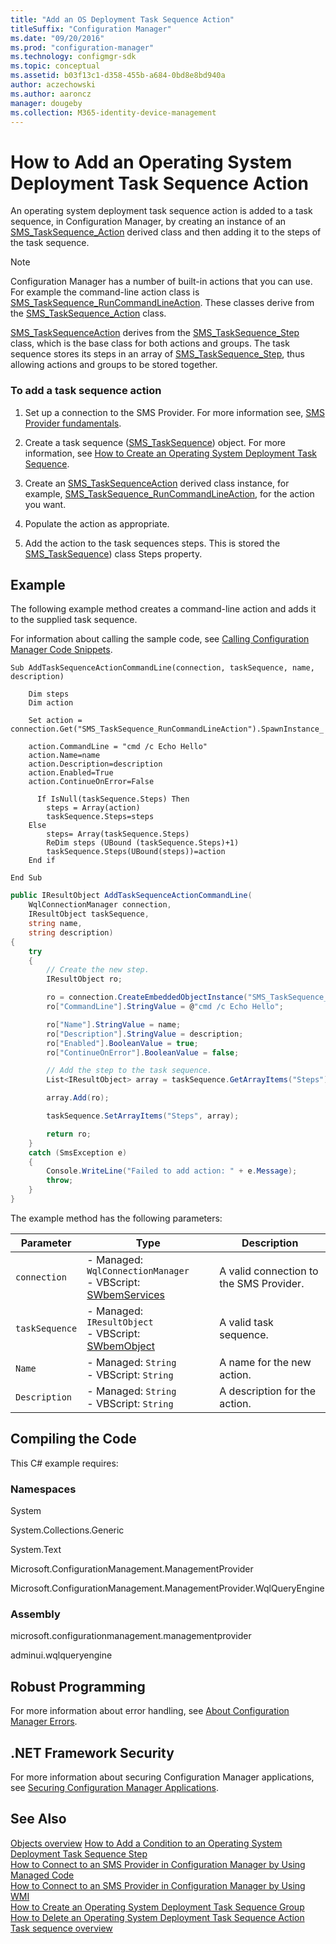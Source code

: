 ```yaml
---
title: "Add an OS Deployment Task Sequence Action"
titleSuffix: "Configuration Manager"
ms.date: "09/20/2016"
ms.prod: "configuration-manager"
ms.technology: configmgr-sdk
ms.topic: conceptual
ms.assetid: b03f13c1-d358-455b-a684-0bd8e8bd940a
author: aczechowski
ms.author: aaroncz
manager: dougeby
ms.collection: M365-identity-device-management
---
```

# How to Add an Operating System Deployment Task Sequence Action
An operating system deployment task sequence action is added to a task sequence, in Configuration Manager, by creating an instance of an [SMS_TaskSequence_Action](../../develop/reference/osd/sms_tasksequence_action-server-wmi-class.md) derived class and then adding it to the steps of the task sequence.  

> [!NOTE]
>  Configuration Manager has a number of built-in actions that you can use. For example the command-line action class is [SMS_TaskSequence_RunCommandLineAction](../../develop/reference/osd/sms_tasksequence_runcommandlineaction-server-wmi-class.md). These classes derive from the [SMS_TaskSequence_Action](../../develop/reference/osd/sms_tasksequence_action-server-wmi-class.md) class.  

 [SMS_TaskSequenceAction](../../develop/reference/osd/sms_tasksequence_action-server-wmi-class.md) derives from the  [SMS_TaskSequence_Step](../../develop/reference/osd/sms_tasksequence_step-server-wmi-class.md) class, which is the base class for both actions and groups. The task sequence stores its steps in an array of [SMS_TaskSequence_Step](../../develop/reference/osd/sms_tasksequence_step-server-wmi-class.md), thus allowing actions and groups to be stored together.  

### To add a task sequence action  

1.  Set up a connection to the SMS Provider. For more information see, [SMS Provider fundamentals](/sccm/develop/core/understand/sms-provider-fundamentals).  

2.  Create a task sequence ([SMS_TaskSequence](../../develop/reference/osd/sms_tasksequence-server-wmi-class.md)) object. For more information, see [How to Create an Operating System Deployment Task Sequence](../../develop/osd/how-to-create-an-operating-system-deployment-task-sequence.md).  

3.  Create an [SMS_TaskSequenceAction](../../develop/reference/osd/sms_tasksequence_action-server-wmi-class.md) derived class instance, for example, [SMS_TaskSequence_RunCommandLineAction](../../develop/reference/osd/sms_tasksequence_runcommandlineaction-server-wmi-class.md), for the action you want.  

4.  Populate the action as appropriate.  

5.  Add the action to the task sequences steps. This is stored the [SMS_TaskSequence](../../develop/reference/osd/sms_tasksequence-server-wmi-class.md)) class Steps property.  

## Example  
 The following example method creates a command-line action and adds it to the supplied task sequence.  

 For information about calling the sample code, see [Calling Configuration Manager Code Snippets](../../develop/core/understand/calling-code-snippets.md).  

```vbs  
Sub AddTaskSequenceActionCommandLine(connection, taskSequence, name, description)     

    Dim steps  
    Dim action    

    Set action = connection.Get("SMS_TaskSequence_RunCommandLineAction").SpawnInstance_  

    action.CommandLine = "cmd /c Echo Hello"  
    action.Name=name  
    action.Description=description  
    action.Enabled=True  
    action.ContinueOnError=False  

      If IsNull(taskSequence.Steps) Then  
        steps = Array(action)  
        taskSequence.Steps=steps  
    Else  
        steps= Array(taskSequence.Steps)  
        ReDim steps (UBound (taskSequence.Steps)+1)   
        taskSequence.Steps(UBound(steps))=action  
    End if    

End Sub  

```  

```c#  
public IResultObject AddTaskSequenceActionCommandLine(  
    WqlConnectionManager connection,   
    IResultObject taskSequence,  
    string name,   
    string description)  
{  
    try  
    {  
        // Create the new step.  
        IResultObject ro;  

        ro = connection.CreateEmbeddedObjectInstance("SMS_TaskSequence_RunCommandLineAction");  
        ro["CommandLine"].StringValue = @"cmd /c Echo Hello";  

        ro["Name"].StringValue = name;  
        ro["Description"].StringValue = description;  
        ro["Enabled"].BooleanValue = true;  
        ro["ContinueOnError"].BooleanValue = false;  

        // Add the step to the task sequence.  
        List<IResultObject> array = taskSequence.GetArrayItems("Steps");  

        array.Add(ro);  

        taskSequence.SetArrayItems("Steps", array);  

        return ro;  
    }  
    catch (SmsException e)  
    {  
        Console.WriteLine("Failed to add action: " + e.Message);  
        throw;  
    }  
}  
```  

 The example method has the following parameters:  

|Parameter|Type|Description|  
|---------------|----------|-----------------|  
|`connection`|-   Managed: `WqlConnectionManager`<br />-   VBScript: [SWbemServices](https://msdn.microsoft.com/library/aa393854.aspx)|A valid connection to the SMS Provider.|  
|`taskSequence`|-   Managed: `IResultObject`<br />-   VBScript: [SWbemObject](https://msdn.microsoft.com/library/aa393741.aspx)|A valid task sequence.|  
|`Name`|-   Managed: `String`<br />-   VBScript: `String`|A name for the new action.|  
|`Description`|-   Managed: `String`<br />-   VBScript: `String`|A description for the action.|  

## Compiling the Code  
 This C# example requires:  

### Namespaces  
 System  

 System.Collections.Generic  

 System.Text  

 Microsoft.ConfigurationManagement.ManagementProvider  

 Microsoft.ConfigurationManagement.ManagementProvider.WqlQueryEngine  

### Assembly  
 microsoft.configurationmanagement.managementprovider  

 adminui.wqlqueryengine  

## Robust Programming  
 For more information about error handling, see [About Configuration Manager Errors](../../develop/core/understand/about-configuration-manager-errors.md).  

## .NET Framework Security  
 For more information about securing Configuration Manager applications, see [Securing Configuration Manager Applications](../../develop/core/understand/securing-configuration-manager-applications.md).  

## See Also  
 [Objects overview](/sccm/develop/core/understand/configuration-manager-objects-overview)
 [How to Add a Condition to an Operating System Deployment Task Sequence Step](../../develop/osd/how-to-add-a-condition-to-an-operating-system-deployment-task-sequence-step.md)   
 [How to Connect to an SMS Provider in Configuration Manager by Using Managed Code](../../develop/core/understand/how-to-connect-to-an-sms-provider-by-using-managed-code.md)   
 [How to Connect to an SMS Provider in Configuration Manager  by Using WMI](../../develop/core/understand/how-to-connect-to-an-sms-provider-in-configuration-manager-by-using-wmi.md)   
 [How to Create an Operating System Deployment Task Sequence Group](../../develop/osd/how-to-create-an-operating-system-deployment-task-sequence-group.md)   
 [How to Delete an Operating System Deployment Task Sequence Action](../../develop/osd/how-to-delete-an-operating-system-deployment-task-sequence-action.md)   
 [Task sequence overview](/sccm/develop/osd/operating-system-deployment-task-sequences-overview)
